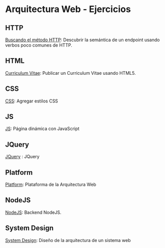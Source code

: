 # Arquitectura Web - Ejercicios

## HTTP

[Buscando el método HTTP](http_protocol/Ej.md): Descubrir la semántica de un endpoint usando verbos poco comunes de HTTP.

## HTML

[Curriculum Vitae](cv_fpuna/cv_fpuna.md): Publicar un Curriculum Vitae usando HTML5.

## CSS

[CSS](css-task/problem/Ej_CSS.md): Agregar estilos CSS

## JS

[JS](js-task/problem/Ej_JS.md): Página dinámica con JavaScript

## JQuery

[JQuery](jquery-task/ej_jquery.md) : JQuery

## Platform

[Platform](platform/lesson/README.md): Plataforma de la Arquitectura Web

## NodeJS

[NodeJS](nodejs-task/README.md): Backend NodeJS.

## System Design

[System Design](system-design/Ej_Arquitectura.md): Diseño de la arquitectura de un sistema web